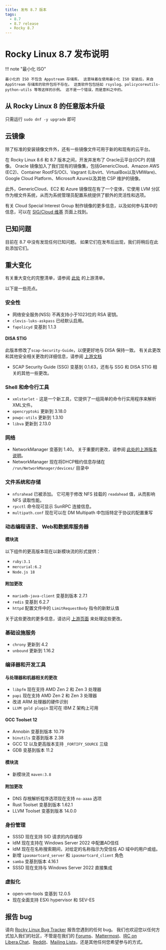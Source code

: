 ```yaml
---
title: 发布 8.7 版本
tags:
  - 8.7
  - 8.7 release
  - Rocky 8.7
---
```


# Rocky Linux 8.7 发布说明

!!! note "最小化 ISO"

    最小化的 ISO 不包含 Appstream 存储库。 这意味着在使用最小化 ISO 安装后，来自 AppStream 存储库的软件包将不存在。 这类软件包包括如 rsyslog、policycoreutils-python-utils 等等这样的示例。 这不是一个错误，而是意料之中的。

## 从 Rocky Linux 8 的任意版本升级

只需运行 `sudo dnf -y upgrade` 即可

## 云镜像

除了标准的安装镜像文件外，还有一些镜像文件可用于新的和现有的云平台。

在 Rocky Linux 8.6 和 8.7 版本之间，开发并发布了 Oracle云平台(OCP) 的镜像。 Oracle 镜像加入了我们现有的镜像集，包括GenericCloud、Amazon AWS (EC2)、Container RootFS/OCI、Vagrant (Libvirt、VirtualBox以及VMWare)、Google Cloud Platform、Microsoft Azure以及其他 CSP 维护的镜像。

此外，GenericCloud、EC2 和 Azure 镜像现在有了一个变体，它使用 LVM 分区作为根文件系统，从而为系统管理员配置系统提供了额外的灵活性和选项。

有关 Cloud Special Interest Group 制作镜像的更多信息，以及如何参与其中的信息，可以在 [SIG/Cloud 维基](https://sig-cloud.rocky.page/) 页面上找到。

## 已知问题

目前在 8.7 中没有发现任何已知问题。 如果它们在发布后出现，我们将稍后在此处添加它们。

## 重大变化

有关重大变化的完整清单，请参阅 [此处](https://access.redhat.com/documentation/en-us/red_hat_enterprise_linux/8/html/8.7_release_notes/overview#overview-major-changes) 的上游清单。

以下是一些亮点。

### 安全性

* 网络安全服务(NSS) 不再支持小于1023位的 RSA 密钥。
* `clevis-luks-askpass` 已经默认启用。
* `fapolicyd` 变基到 1.1.3

#### DISA STIG

此版本修改了`scap-Security-Guide`，以便更好地与 DISA 保持一致。 有关此更改和其他安全相关更改的详细信息，请参阅 [上游文档](https://access.redhat.com/documentation/en-us/red_hat_enterprise_linux/8/html/8.7_release_notes/new-features#enhancement_security)

* SCAP Security Guide (SSG) 变基到 0.1.63，还有与 SSG 和 DISA STIG 相关的其他一些更改。

### Shell 和命令行工具

* `xmlstarlet` - 这是一个新工具，它提供了一组简单的命令行实用程序来解析XML文件。
* `opencryptoki` 更新到 3.18.0
* `powpc-utils` 更新到 1.3.10
* `libva` 更新到 2.13.0

### 网络

* NetworkManager 变基到 1.40。 关于重要的更改，请参阅 [此处的上游版本说明](https://github.com/NetworkManager/NetworkManager/blob/nm-1-40/NEWS)。
* NetworkManager 现在将DHCP租约信息存储在 `/run/NetworkManager/devices/` 目录中

### 文件系统和存储

* `nfsrahead` 已被添加。 它可用于修改 NFS 挂载的 `readahead` 值，从而影响 NFS 读取性能。
* `rpcctl` 命令现可显示 SunRPC 连接信息。
* `multipath.conf` 现在可以在 DM Multipath 中包括特定于协议的配置重写

### 动态编程语言、 Web和数据库服务器

#### 模块流

以下组件的更高版本现在以新模块流的形式提供：

* `ruby:3.1`
* `mercurial:6.2`
* `Node.js 18`

#### 附加更改

* `mariadb-java-client` 变基到版本 2.7.1
* `redis` 变基到 6.2.7
* `httpd` 配置文件中的 `LimitRequestBody` 指令的新默认值

关于这些更改的更多信息，请访问 [上游页面](https://access.redhat.com/documentation/en-us/red_hat_enterprise_linux/8/html/8.7_release_notes/new-features#enhancement_dynamic-programming-languages-web-and-database-servers) 来处理这些更改。

### 基础设施服务

* `chrony` 更新到 4.2
* `unbound` 更新到 1.16.2

### 编译器和开发工具

#### 与处理器和机器相关的更改

* `libpfm` 现在支持 AMD Zen 2 和 Zen 3 处理器
* `papi` 现在支持 AMD Zen 2 和 Zen 3 处理器
* 改进 ARM 处理器的硬件识别
* `LLVM gold plugin` 现可在 IBM Z 架构上可用

#### GCC Toolset 12

* Annobin 变基到版本 10.79
* `binutils` 变基到版本 2.38
* GCC 12 以及更高版本支持 `_FORTIFY_SOURCE` 三级
* GDB 变基到版本 11.2

#### 模块流

* 新模块流 `maven:3.8`

#### 附加更改

* DNS 存根解析程序选项现在支持 `no-aaaa` 选项
* Rust Toolset 变基到版本 1.62.1
* LLVM Toolset 变基到版本 14.0.0

### 身份管理

* SSSD 现在支持 SID 请求的内存缓存
* IdM 现在支持在 Windows Server 2022 中配置AD信任
* IdM 现在在名称搜索期间，对给定的名称指示为受信任 AD 域中的用户或组。
* 新增 `ipasmartcard_server` 和 `ipasmartcard_client` 角色
* `samba` 变基到版本 4.16.1
* SSSD 现在支持与 Windows Server 2022 直接集成

### 虚拟化

* open-vm-tools 变基到 12.0.5
* 现在全面支持 ESXi hypervisor 和 SEV-ES

## 报告 bug

请向 [Rocky Linux Bug Tracker](https://bugs.rockylinux.org/) 报告您遇到的任何 bug。 我们也欢迎您以任何方式加入我们的社区，不管是在我们的 [Forums](https://forums.rockylinux.org)、[Mattermost](https://chat.rockylinux.org)、[IRC on Libera.Chat](irc://irc.liberachat/rockylinux)、[Reddit](https://reddit.com/r/rockylinux)、[Mailing Lists](https://lists.resf.org)，还是其他任何您希望参与的方式。


